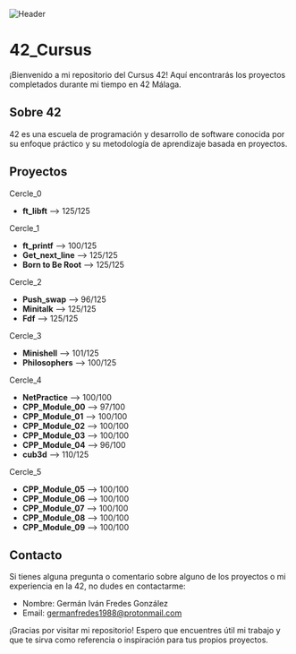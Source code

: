 ![Header](https://github.com/kerowam/42_Cursus/assets/105356789/04e1dced-f29d-41c4-9dcd-eafb2e3cf499)

# 42_Cursus

¡Bienvenido a mi repositorio del Cursus 42! Aquí encontrarás los proyectos completados durante mi tiempo en 42 Málaga.

## Sobre 42

42 es una escuela de programación y desarrollo de software conocida por su enfoque práctico y su metodología de aprendizaje basada en proyectos.

## Proyectos

Cercle_0
- **ft_libft** -->  125/125

Cercle_1
- **ft_printf** -->  100/125
- **Get_next_line** -->  125/125
- **Born to Be Root** -->  125/125

Cercle_2
- **Push_swap** -->  96/125
- **Minitalk** -->  125/125
- **Fdf** -->  125/125

Cercle_3
- **Minishell** -->  101/125
- **Philosophers** -->  100/125

Cercle_4
- **NetPractice** -->  100/100
- **CPP_Module_00** -->  97/100
- **CPP_Module_01** -->  100/100
- **CPP_Module_02** -->  100/100
- **CPP_Module_03** -->  100/100
- **CPP_Module_04** -->  96/100
- **cub3d** --> 110/125

Cercle_5
- **CPP_Module_05** -->  100/100
- **CPP_Module_06** -->  100/100
- **CPP_Module_07** -->  100/100
- **CPP_Module_08** -->  100/100
- **CPP_Module_09** -->  100/100




## Contacto

Si tienes alguna pregunta o comentario sobre alguno de los proyectos o mi experiencia en la 42, no dudes en contactarme:

- Nombre: Germán Iván Fredes González
- Email: germanfredes1988@protonmail.com

¡Gracias por visitar mi repositorio! Espero que encuentres útil mi trabajo y que te sirva como referencia o inspiración para tus propios proyectos.
